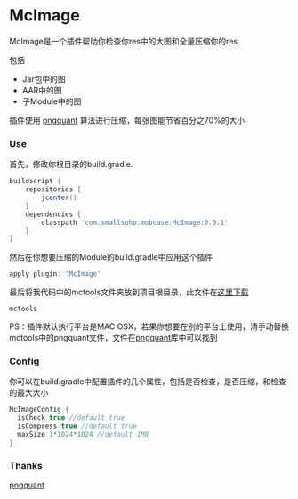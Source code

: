 # McImage

McImage是一个插件帮助你检查你res中的大图和全量压缩你的res

包括

- Jar包中的图
- AAR中的图
- 子Module中的图

插件使用 [pngquant](https://github.com/pornel/pngquant) 算法进行压缩，每张图能节省百分之70%的大小

### Use

首先，修改你根目录的build.gradle.

```groovy
buildscript {
    repositories {
        jcenter()
    }
    dependencies {
        classpath 'com.smallsoho.mobcase:McImage:0.0.1'
    }
}
```

然后在你想要压缩的Module的build.gradle中应用这个插件

```groovy
apply plugin: 'McImage'
```

最后将我代码中的mctools文件夹放到项目根目录，此文件在[这里下载](https://github.com/Mobcase/McImage/tags)

```
mctools
```

PS：插件默认执行平台是MAC OSX，若果你想要在别的平台上使用，清手动替换mctools中的pngquant文件，文件在[pngquant](https://github.com/pornel/pngquant)库中可以找到

### Config

你可以在build.gradle中配置插件的几个属性，包括是否检查，是否压缩，和检查的最大大小

```groovy
McImageConfig {
  isCheck true //default true
  isCompress true //default true
  maxSize 1*1024*1024 //default 1MB 
}
```

### Thanks

[pngquant](https://github.com/pornel/pngquant)




